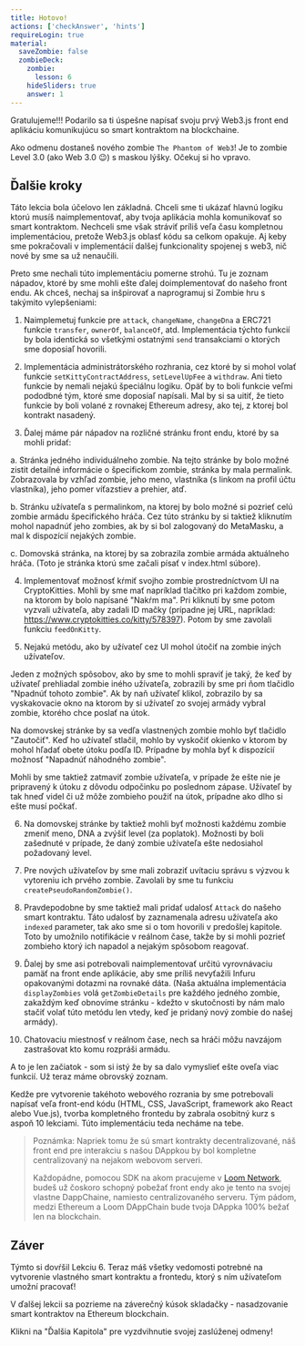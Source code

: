 ```yaml
---
title: Hotovo!
actions: ['checkAnswer', 'hints']
requireLogin: true
material:
  saveZombie: false
  zombieDeck:
    zombie:
      lesson: 6
    hideSliders: true
    answer: 1
---
```


Gratulujeme!!! Podarilo sa ti úspešne napísať svoju prvý Web3.js front end aplikáciu komunikujúcu so smart kontraktom na blockchaine.

Ako odmenu dostaneš nového zombie `The Phantom of Web3`! Je to zombie Level 3.0 (ako Web 3.0 😉) s maskou lýšky. Očekuj si ho vpravo.

## Ďalšie kroky

Táto lekcia bola účelovo len základná. Chceli sme ti ukázať hlavnú logiku ktorú musíš naimplementovať, aby tvoja aplikácia mohla komunikovať so smart kontraktom. Nechceli sme však stráviť príliš veľa času kompletnou implementáciou, pretože Web3.js oblasť kódu sa celkom opakuje. Aj keby sme pokračovali v implementácií dalšej funkcionality spojenej s web3, nič nové by sme sa už nenaučili.

Preto sme nechali túto implementáciu pomerne strohú. Tu je zoznam nápadov, ktoré by sme mohli ešte ďalej doimplementovať do našeho front endu. Ak chceš, nechaj sa inšpirovať a naprogramuj si Zombie hru s takýmito vylepšeniami:

1. Naimplemetuj funkcie pre `attack`, `changeName`, `changeDna` a ERC721 funkcie `transfer`, `ownerOf`, `balanceOf`, atd. Implementácia týchto funkcií by bola identická so všetkými ostatnými `send` transakciami o ktorých sme doposiaľ hovorili.

2. Implementácia administrátorského rozhrania, cez ktoré by si mohol volať funkcie `setKittyContractAddress`, `setLevelUpFee` a `withdraw`. Ani tieto funkcie by nemali nejakú špeciálnu logiku. Opäť by to boli funkcie veľmi pododbné tým, ktoré sme doposiaľ napísali. Mal by si sa uitiť, že tieto funkcie by boli volané z rovnakej Ethereum adresy, ako tej, z ktorej bol kontrakt nasadený.

3. Ďalej máme pár nápadov na rozličné stránku front endu, ktoré by sa mohli pridať:

  a. Stránka jedného individuálneho zombie. Na tejto stránke by bolo možné zistit detailné informácie o špecifickom zombie, stránka by mala permalink. Zobrazovala by vzhľad zombie, jeho meno, vlastníka (s linkom na profil účtu vlastníka), jeho pomer víťazstiev a prehier, atď.

  b. Stránku užívateľa s permalinkom, na ktorej by bolo možné si pozrieť celú zombie armádu špecifického hráča. Cez túto stránku by si taktiež kliknutím mohol napadnúť jeho zombies, ak by si bol zalogovaný do MetaMasku, a mal k dispozícií nejakých zombie.

  c. Domovská stránka, na ktorej by sa zobrazila zombie armáda aktuálneho hráča. (Toto je stránka ktorú sme začali písať v index.html súbore).

4. Implementovať možnosť kŕmiť svojho zombie prostredníctvom UI na CryptoKitties. Mohli by sme mať napríklad tlačítko pri každom zombie, na ktorom by bolo napísané "Nakŕm ma". Pri kliknutí by sme potom vyzvali užívateľa, aby zadali ID mačky (prípadne jej URL, napríklad: <a href="https://www.cryptokitties.co/kitty/578397" target=_blank>https://www.cryptokitties.co/kitty/578397</a>). Potom by sme zavolali funkciu `feedOnKitty`.

5. Nejakú metódu, ako by užívateľ cez UI mohol útočiť na zombie iných užívateľov.

  Jeden z možných spôsobov, ako by sme to mohli spraviť je taký, že keď by užívateľ prehliadal zombie iného užívateľa, zobrazili by sme pri ňom tlačidlo "Npadnúť tohoto zombie". Ak by naň užívateľ klikol, zobrazilo by sa vyskakovacie okno na ktorom by si užívateľ zo svojej armády vybral zombie, ktorého chce poslať na útok.

  Na domovskej stránke by sa vedľa vlastnených zombie mohlo byť tlačidlo "Zautočiť". Keď ho užívateľ stlačil, mohlo by vyskočiť okienko v ktorom by mohol hľadať obete útoku podľa ID. Prípadne by mohla byť k dispozícií možnosť "Napadnúť náhodného zombie".

  Mohli by sme taktiež zatmaviť zombie užívateľa, v prípade že ešte nie je pripravený k útoku z dôvodu odpočinku po poslednom zápase. Užívateľ by tak hneď videl či už môže zombieho použiť na útok, prípadne ako dlho si ešte musí počkať.

6. Na domovskej stránke by taktiež mohli byť možnosti každému zombie zmeniť meno, DNA a zvýšiť level (za poplatok). Možnosti by boli zašednuté v prípade, že daný zombie užívateľa ešte nedosiahol požadovaný level. 

7. Pre nových užívateľov by sme mali zobraziť uvítaciu správu s výzvou k vytoreniu ich prvého zombie. Zavolali by sme tu funkciu `createPseudoRandomZombie()`.

8. Pravdepodobne by sme taktiež mali pridať udalosť `Attack` do našeho smart kontraktu. Táto udalosť by zaznamenala adresu užívateľa ako `indexed` parameter, tak ako sme si o tom hovorili v predošlej kapitole. Toto by umožnilo notifikácie v reálnom čase, takže by si mohli pozrieť zombieho ktorý ich napadol a nejakým spôsobom reagovať.

9. Ďalej by sme asi potrebovali naimplementovať určitú vyrovnávaciu pamäť na front ende aplikácie, aby sme príliš nevyťažili Infuru opakovanými dotazmi na rovnaké dáta. (Naša aktuálna implementácia `displayZombies` volá `getZombieDetails` pre každého jedného zombie, zakaždým keď obnovíme stránku - kdežto v skutočnosti by nám malo stačiť volať túto metódu len vtedy, keď je pridaný nový zombie do našej armády).

10. Chatovaciu miestnosť v reálnom čase, nech sa hráči môžu navzájom zastrašovat kto komu rozpráši armádu.

A to je len začiatok - som si istý že by sa dalo vymyslieť ešte oveľa viac funkcií. Už teraz máme obrovský zoznam.

Kedže pre vytvorenie takéhoto webového rozrania by sme potrebovali napísať veľa front-end kódu (HTML, CSS, JavaScript, framework ako React alebo Vue.js), tvorba kompletného frontedu by zabrala osobitný kurz s aspoň 10 lekciami. Túto implementáciu teda necháme na tebe.

> Poznámka: Napriek tomu že sú smart kontrakty decentralizované, náš front end pre interakciu s našou DAppkou by bol kompletne centralizovaný na nejakom webovom serveri.
>
> Každopádne, pomocou SDK na akom pracujeme v <a href="https://medium.com/loom-network/loom-network-is-live-scalable-ethereum-dapps-coming-soon-to-a-dappchain-near-you-29d26da00880" target=_blank>Loom Network</a>, budeš už čoskoro schopný pobežať front endy ako je tento na svojej vlastne DappChaine, namiesto centralizovaného serveru. Tým pádom, medzi Ethereum a Loom DAppChain bude tvoja DAppka 100% bežať len na blockchain.

## Záver

Týmto si dovŕšil Lekciu 6. Teraz máš všetky vedomosti potrebné na vytvorenie vlastného smart kontraktu a frontedu, ktorý s ním užívateľom umožní pracovať!

V ďalšej lekcii sa pozrieme na záverečný kúsok skladačky - nasadzovanie smart kontraktov na Ethereum blockchain.

Klikni na "Ďalšia Kapitola" pre vyzdvihnutie svojej zaslúženej odmeny!

